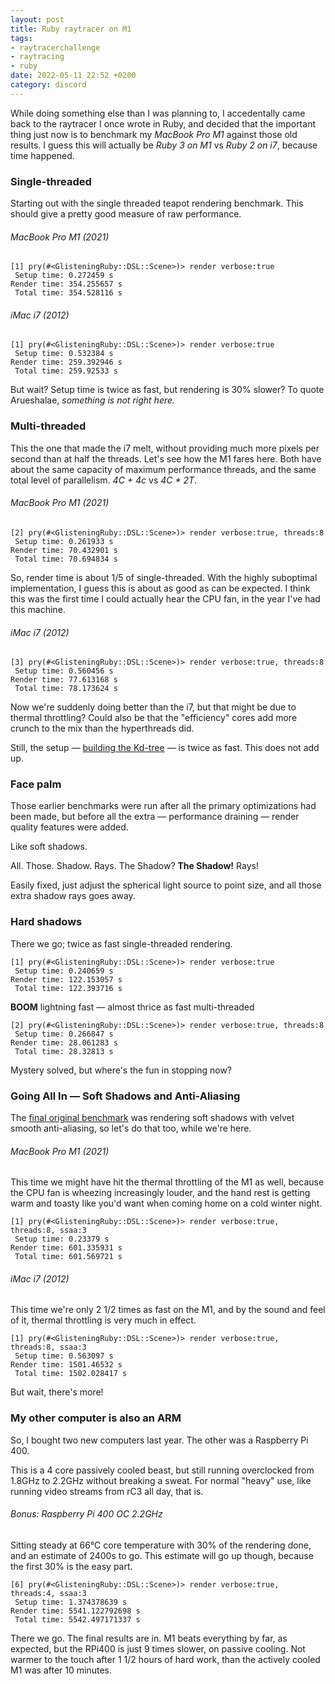 ```yaml
---
layout: post
title: Ruby raytracer on M1
tags:
- raytracerchallenge
- raytracing
- ruby
date: 2022-05-11 22:52 +0200
category: discord
---
```

While doing something else than I was planning to, I accedentally came back to
the raytracer I once wrote in Ruby, and decided that the important thing just
now is to benchmark my _MacBook Pro M1_ against those old results. I guess
this will actually be _Ruby 3 on M1_ vs _Ruby 2 on i7_, because time happened.


### Single-threaded

Starting out with the single threaded teapot rendering benchmark. This should
give a pretty good measure of raw performance.


###### MacBook Pro M1 (2021)

```pry
[1] pry(#<GlisteningRuby::DSL::Scene>)> render verbose:true
 Setup time: 0.272459 s
Render time: 354.255657 s
 Total time: 354.528116 s
```


###### iMac i7 (2012)

```pry
[1] pry(#<GlisteningRuby::DSL::Scene>)> render verbose:true
 Setup time: 0.532384 s
Render time: 259.392946 s
 Total time: 259.92533 s
```

But wait? Setup time is twice as fast, but rendering is 30% slower? To quote
Arueshalae, _something is not right here._


### Multi-threaded

This the one that made the i7 melt, without providing much more pixels per
second than at half the threads. Let's see how the M1 fares here. Both have
about the same capacity of maximum performance threads, and the same total
level of parallelism. _4C + 4c_ vs _4C * 2T_.


###### MacBook Pro M1 (2021)

```pry
[2] pry(#<GlisteningRuby::DSL::Scene>)> render verbose:true, threads:8
 Setup time: 0.261933 s
Render time: 70.432901 s
 Total time: 70.694834 s
```

So, render time is about 1/5 of single-threaded. With the highly suboptimal
implementation, I guess this is about as good as can be expected. I think this
was the first time I could actually hear the CPU fan, in the year I've had
this machine.


###### iMac i7 (2012)

```pry
[3] pry(#<GlisteningRuby::DSL::Scene>)> render verbose:true, threads:8
 Setup time: 0.560456 s
Render time: 77.613168 s
 Total time: 78.173624 s
```

Now we're suddenly doing better than the i7, but that might be due to
thermal throttling? Could also be that the "efficiency" cores add more crunch
to the mix than the hyperthreads did.

Still, the setup — [building the Kd-tree] — is twice as fast. This does not add up.

[building the Kd-tree]: /2018/12/31/day-31-optimizing-triangles/


### Face palm

Those earlier benchmarks were run after all the primary optimizations had been
made, but before all the extra — performance draining — render quality
features were added.

Like soft shadows.

All. Those. Shadow. Rays. The Shadow? **The Shadow!** Rays!

Easily fixed, just adjust the spherical light source to point size, and all
those extra shadow rays goes away.


### Hard shadows

There we go; twice as fast single-threaded rendering.

```pry
[1] pry(#<GlisteningRuby::DSL::Scene>)> render verbose:true
 Setup time: 0.240659 s
Render time: 122.153057 s
 Total time: 122.393716 s
```

**BOOM** lightning fast — almost thrice as fast multi-threaded

```pry
[2] pry(#<GlisteningRuby::DSL::Scene>)> render verbose:true, threads:8
 Setup time: 0.266847 s
Render time: 28.061283 s
 Total time: 28.32813 s
```

Mystery solved, but where's the fun in stopping now?


### Going All In — Soft Shadows and Anti-Aliasing

The [final original benchmark] was rendering soft shadows with velvet smooth
anti-aliasing, so let's do that too, while we're here.

[final original benchmark]: /2019/01/29/soft-shadows/


###### MacBook Pro M1 (2021)

This time we might have hit the thermal throttling of the M1 as well, because
the CPU fan is wheezing increasingly louder, and the hand rest is getting warm
and toasty like you'd want when coming home on a cold winter night.

```pry
[1] pry(#<GlisteningRuby::DSL::Scene>)> render verbose:true, threads:8, ssaa:3
 Setup time: 0.23379 s
Render time: 601.335931 s
 Total time: 601.569721 s
```


###### iMac i7 (2012)

This time we're only 2 1/2 times as fast on the M1, and by the sound and feel
of it, thermal throttling is very much in effect.

```pry
[1] pry(#<GlisteningRuby::DSL::Scene>)> render verbose:true, threads:8, ssaa:3
 Setup time: 0.563097 s
Render time: 1501.46532 s
 Total time: 1502.028417 s
```

But wait, there's more!


### My other computer is also an ARM

So, I bought two new computers last year. The other was a Raspberry Pi 400.

This is a 4 core passively cooled beast, but still running overclocked from
1.8GHz to 2.2GHz without breaking a sweat. For normal "heavy" use, like
running video streams from rC3 all day, that is.


###### Bonus: Raspberry Pi 400 OC 2.2GHz

Sitting steady at 66°C core temperature with 30% of the rendering done, and an
estimate of 2400s to go. This estimate will go up though, because the first
30% is the easy part.

```pry
[6] pry(#<GlisteningRuby::DSL::Scene>)> render verbose:true, threads:4, ssaa:3
 Setup time: 1.374378639 s
Render time: 5541.122792698 s
 Total time: 5542.497171337 s
```

There we go. The final results are in. M1 beats everything by far, as expected,
but the RPi400 is just 9 times slower, on passive cooling. Not warmer to the
touch after 1 1/2 hours of hard work, than the actively cooled M1 was after
10 minutes.
